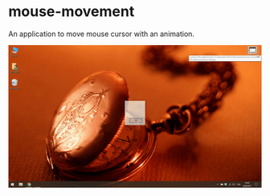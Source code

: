 # mouse-movement
An application to move mouse cursor with an animation.

![Output sample](https://raw.githubusercontent.com/salih-demir/mouse-movement/master/mouse_movement.gif)
